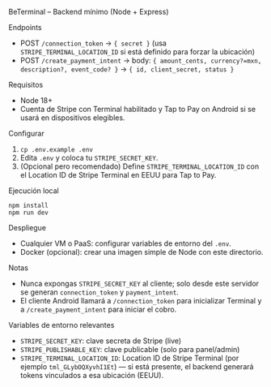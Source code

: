 BeTerminal – Backend mínimo (Node + Express)

Endpoints
- POST `/connection_token` → `{ secret }` (usa `STRIPE_TERMINAL_LOCATION_ID` si está definido para forzar la ubicación)
- POST `/create_payment_intent` → body: `{ amount_cents, currency?=mxn, description?, event_code? }` → `{ id, client_secret, status }`

Requisitos
- Node 18+
- Cuenta de Stripe con Terminal habilitado y Tap to Pay on Android si se usará en dispositivos elegibles.

Configurar
1. `cp .env.example .env`
2. Edita `.env` y coloca tu `STRIPE_SECRET_KEY`.
3. (Opcional pero recomendado) Define `STRIPE_TERMINAL_LOCATION_ID` con el Location ID de Stripe Terminal en EEUU para Tap to Pay.

Ejecución local
```
npm install
npm run dev
```

Despliegue
- Cualquier VM o PaaS: configurar variables de entorno del `.env`.
- Docker (opcional): crear una imagen simple de Node con este directorio.

Notas
- Nunca expongas `STRIPE_SECRET_KEY` al cliente; solo desde este servidor se generan `connection_token` y `payment_intent`.
- El cliente Android llamará a `/connection_token` para inicializar Terminal y a `/create_payment_intent` para iniciar el cobro.

Variables de entorno relevantes
- `STRIPE_SECRET_KEY`: clave secreta de Stripe (live)
- `STRIPE_PUBLISHABLE_KEY`: clave publicable (solo para panel/admin)
- `STRIPE_TERMINAL_LOCATION_ID`: Location ID de Stripe Terminal (por ejemplo `tml_GLybOQXyvhI1Et`) — si está presente, el backend generará tokens vinculados a esa ubicación (EEUU).

